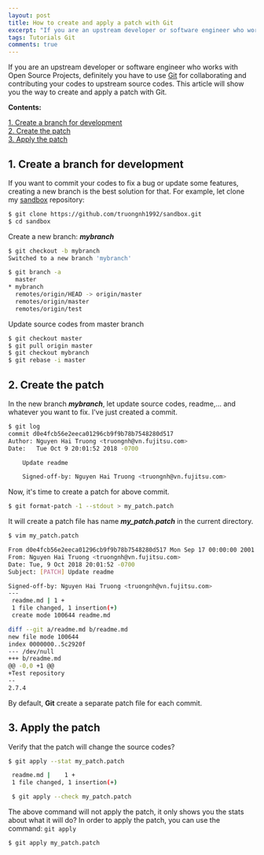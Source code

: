 ```yaml
---
layout: post
title: How to create and apply a patch with Git
excerpt: "If you are an upstream developer or software engineer who works with Open Source Projects, definitely you have to use Git for collaborating and contributing your codes to upstream source codes. This article will show you the way to create and apply a patch with Git."
tags: Tutorials Git
comments: true
---
```


If you are an upstream developer or software engineer who works with Open Source Projects, definitely you have to use [Git](https://git-scm.com/) for collaborating and contributing your codes to upstream source codes. This article will show you the way to create and apply a patch with Git.

**Contents:**

<!-- MarkdownTOC -->
[1. Create a branch for development](#1-create-a-branch-for-development)  
[2. Create the patch](#2-create-the-patch)  
[3. Apply the patch](#3-apply-the-patch)  
<!-- /MarkdownTOC -->

<a name="1-create-a-branch-for-development"><a/>
## 1. Create a branch for development
If you want to commit your codes to fix a bug or update some features, creating a new branch is the best solution for that.
For example, let clone my [sandbox](https://github.com/truongnh1992/sandbox) repository:
```sh
$ git clone https://github.com/truongnh1992/sandbox.git
$ cd sandbox
```	
Create a new branch: ***mybranch***
```sh
$ git checkout -b mybranch
Switched to a new branch 'mybranch'

$ git branch -a
  master
* mybranch
  remotes/origin/HEAD -> origin/master
  remotes/origin/master
  remotes/origin/test
```
Update source codes from master branch
```sh
$ git checkout master
$ git pull origin master
$ git checkout mybranch
$ git rebase -i master
```
	
<a name="2-create-the-patch"><a/>
## 2. Create the patch
In the new branch ***mybranch***, let update source codes, readme,... and whatever you want to fix.
I've just created a commit.
```sh
$ git log
commit d0e4fcb56e2eeca01296cb9f9b78b7548280d517
Author: Nguyen Hai Truong <truongnh@vn.fujitsu.com>
Date:   Tue Oct 9 20:01:52 2018 -0700

    Update readme

    Signed-off-by: Nguyen Hai Truong <truongnh@vn.fujitsu.com>
```
Now, it's time to create a patch for above commit.
```sh
$ git format-patch -1 --stdout > my_patch.patch
```
It will create a patch file has name ***my_patch.patch*** in the current directory.
```sh
$ vim my_patch.patch

From d0e4fcb56e2eeca01296cb9f9b78b7548280d517 Mon Sep 17 00:00:00 2001
From: Nguyen Hai Truong <truongnh@vn.fujitsu.com>
Date: Tue, 9 Oct 2018 20:01:52 -0700
Subject: [PATCH] Update readme

Signed-off-by: Nguyen Hai Truong <truongnh@vn.fujitsu.com>
---
 readme.md | 1 +
 1 file changed, 1 insertion(+)
 create mode 100644 readme.md

diff --git a/readme.md b/readme.md
new file mode 100644
index 0000000..5c2920f
--- /dev/null
+++ b/readme.md
@@ -0,0 +1 @@
+Test repository
--
2.7.4
```
By default, **Git** create a separate patch file for each commit.

<a name="3-apply-the-patch"><a/>
## 3. Apply the patch

Verify that the patch will change the source codes?
```sh
$ git apply --stat my_patch.patch

 readme.md |    1 +
 1 file changed, 1 insertion(+)

 $ git apply --check my_patch.patch
```
The above command will not apply the patch, it only shows you the stats about what it will do?
In order to apply the patch, you can use the command: `git apply`
```sh
$ git apply my_patch.patch
```
